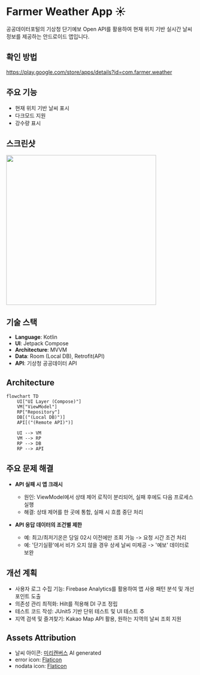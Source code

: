 # Farmer Weather App ☀️

공공데이터포털의 기상청 단기예보 Open API를 활용하여 현재 위치 기반 실시간 날씨 정보를 제공하는 안드로이드 앱입니다.
  

## 확인 방법
https://play.google.com/store/apps/details?id=com.farmer.weather

  
## 주요 기능
- 현재 위치 기반 날씨 표시
- 다크모드 지원
- 강수량 표시
  
  
## 스크린샷
<img src="https://github.com/user-attachments/assets/901671f6-1564-4618-b6d7-49eb3ad83ed3" width="400">
  
  
## 기술 스택
- **Language**: Kotlin
- **UI**: Jetpack Compose
- **Architecture**: MVVM
- **Data**: Room (Local DB), Retrofit(API)
- **API**: 기상청 공공데이터 API
  
  

## Architecture
```mermaid
flowchart TD
    UI["UI Layer (Compose)"]
    VM["ViewModel"]
    RP["Repository"]
    DB[("(Local DB)")]
    API[("(Remote API)")]

    UI --> VM
    VM --> RP
    RP --> DB
    RP --> API

```
  
  

## 주요 문제 해결
- **API 실패 시 앱 크래시**
  - 원인: ViewModel에서 상태 제어 로직이 분리되어, 실패 후에도 다음 프로세스 실행
  - 해결: 상태 제어를 한 곳에 통합, 실패 시 흐름 중단 처리

- **API 응답 데이터의 조건별 제한**
  - 예: 최고/최저기온은 당일 02시 이전에만 조회 가능 -> 요청 시간 조건 처리
  - 예: '단기실황'에서 비가 오지 않을 경우 상세 날씨 미제공 -> '예보' 데이터로 보완
  
  

## 개선 계획
- 사용자 로그 수집 기능: Firebase Analytics를 활용하여 앱 사용 패턴 분석 및 개선 포인트 도출
- 의존성 관리 최적화: Hilt를 적용해 DI 구조 정립
- 테스트 코드 작성: JUnit5 기반 단위 테스트 및 UI 테스트 추
- 지역 검색 및 즐겨찾기: Kakao Map API 활용, 원하는 지역의 날씨 조회 지원
  
  

## Assets Attribution
- 날씨 아이콘: [미리캔버스](https://www.miricanvas.com/) AI generated
- error icon: [Flaticon](https://www.flaticon.com/free-icons/cross)
- nodata icon: [Flaticon](https://www.flaticon.com/free-icons/cancel)

